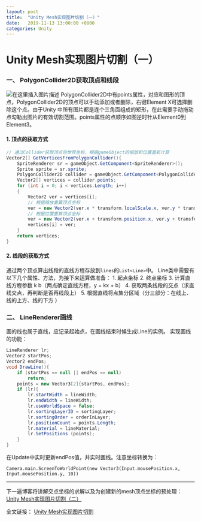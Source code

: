 ```yaml
---
layout: post
title:  "Unity Mesh实现图片切割（一）"
date:   2019-11-13 13:00:00 +0800
categories: Unity
---
```


# Unity Mesh实现图片切割（一）
### 一、 PolygonCollider2D获取顶点和线段
![在这里插入图片描述](https://img-blog.csdnimg.cn/20191111192604301.png?x-oss-process=image/watermark,type_ZmFuZ3poZW5naGVpdGk,shadow_10,text_aHR0cHM6Ly9ibG9nLmNzZG4ubmV0L1l1QW5IYW5kU29tZQ==,size_16,color_FFFFFF,t_70)
PolygonCollider2D中有points属性，对应和图形的顶点，PolygonCollider2D的顶点可以手动添加或者删除，右键Element X可选择删除这个点。由于Unity
中所有图片都是连个三角面组成的矩形，在此需要手动拖动点勾勒出图片的有效切割范围。points属性的点顺序如图逆时针从Element0到Element3。

#### 1. 顶点的获取方式
```C#
// 通过Collider获取顶点的世界坐标，根据gameObject的缩放和位置重新计算
Vector2[] GetVerticesFromPolygonCollider(){
	SpriteRenderer sr = gameObject.GetComponent<SpriteRenderer>();
	Sprite sprite = sr.sprite;
	PolygonCollider2D collider = gameObject.GetComponent<PolygonCollider2D>();
	Vector2[] vertices = collider.points;
	for (int i = 0; i < vertices.Length; i++)
	{
		Vector2 ver = vertices[i];
		// 根据缩放重算顶点坐标
		ver = new Vector2(ver.x * transform.localScale.x, ver.y * transform.localScale.y);
		// 根据位置重算顶点坐标
		ver = new Vector2(ver.x + transform.position.x, ver.y + transform.position.y);
		vertices[i] = ver;
	}
	return vertices;
}
```
#### 2. 线段的获取方式
通过两个顶点算出线段的直线方程存放到```lines```的```List<Line>```中。
Line类中需要有以下几个属性、方法，为接下来运算做准备：
	1. 起点坐标
	2. 终点坐标
	3. 计算直线方程参数 k b（两点确定直线方程，y = kx + b）
	4. 获取两条线段的交点（求直线交点，再判断是否再线段上）
	5. 根据直线将点集分区域（分三部分：在线上、线的上方、线的下方 ）
### 二、 LineRenderer画线
画的线也属于直线，应记录起始点，在画线结束时候生成Line的实例。
实现画线的功能：
```C#
LineRenderer lr;
Vector2 startPos;
Vector2 endPos;
void DrawLine(){
	if (startPos == null || endPos == null)
		return;
	points = new Vector3[2]{startPos, endPos};		
	if (lr){
		lr.startWidth = lineWidth; 
		lr.endWidth = lineWidth;
		lr.useWorldSpace = false;
		lr.sortingLayerID = sortingLayer;
		lr.sortingOrder = orderInLayer;
		lr.positionCount = points.Length;
		lr.material = lineMaterial;
		lr.SetPositions (points);
	}
}
```
在Update中实时更新endPos值，并实时画线。注意坐标转换为：
```
Camera.main.ScreenToWorldPoint(new Vector3(Input.mousePosition.x, Input.mousePosition.y, 10))
```
---
下一遍博客将讲解交点坐标的求解以及为创建新的mesh顶点坐标的预处理：
[Unity Mesh实现图片切割（二）](https://blog.csdn.net/YuAnHandSome/article/details/103018283)

全文链接： [Unity Mesh实现图片切割](https://blog.csdn.net/YuAnHandSome/article/details/103015287)
